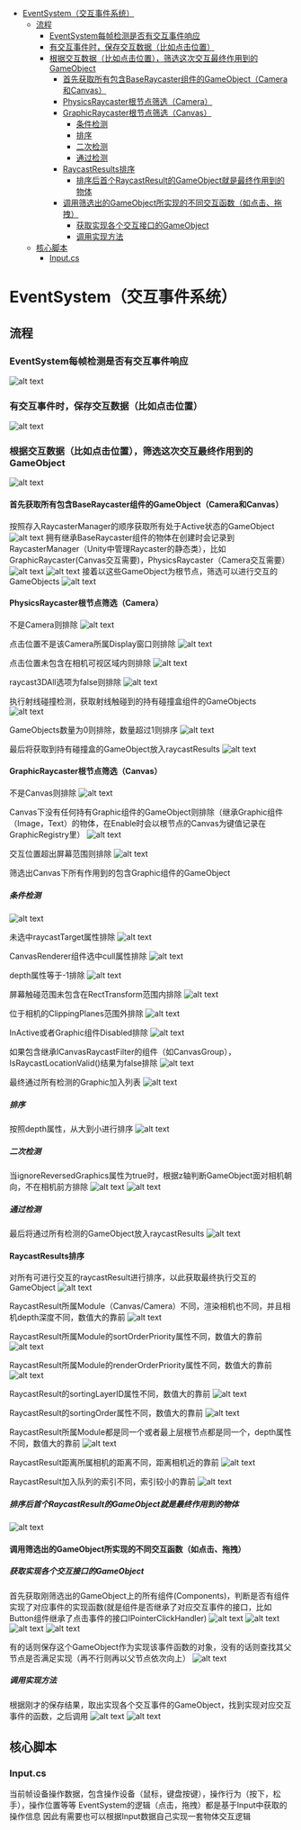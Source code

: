 - [EventSystem（交互事件系统）](#eventsystem交互事件系统)
  - [流程](#流程)
    - [EventSystem每帧检测是否有交互事件响应](#eventsystem每帧检测是否有交互事件响应)
    - [有交互事件时，保存交互数据（比如点击位置）](#有交互事件时保存交互数据比如点击位置)
    - [根据交互数据（比如点击位置），筛选这次交互最终作用到的GameObject](#根据交互数据比如点击位置筛选这次交互最终作用到的gameobject)
      - [首先获取所有包含BaseRaycaster组件的GameObject（Camera和Canvas）](#首先获取所有包含baseraycaster组件的gameobjectcamera和canvas)
      - [PhysicsRaycaster根节点筛选（Camera）](#physicsraycaster根节点筛选camera)
      - [GraphicRaycaster根节点筛选（Canvas）](#graphicraycaster根节点筛选canvas)
        - [条件检测](#条件检测)
        - [排序](#排序)
        - [二次检测](#二次检测)
        - [通过检测](#通过检测)
      - [RaycastResults排序](#raycastresults排序)
        - [排序后首个RaycastResult的GameObject就是最终作用到的物体](#排序后首个raycastresult的gameobject就是最终作用到的物体)
      - [调用筛选出的GameObject所实现的不同交互函数（如点击、拖拽）](#调用筛选出的gameobject所实现的不同交互函数如点击拖拽)
        - [获取实现各个交互接口的GameObject](#获取实现各个交互接口的gameobject)
        - [调用实现方法](#调用实现方法)
  - [核心脚本](#核心脚本)
    - [Input.cs](#inputcs)


# EventSystem（交互事件系统）

## 流程

### EventSystem每帧检测是否有交互事件响应
![alt text](assets/unity_ugui/image-54.png)

### 有交互事件时，保存交互数据（比如点击位置）
![alt text](assets/unity_ugui/image-55.png)

### 根据交互数据（比如点击位置），筛选这次交互最终作用到的GameObject
![alt text](assets/unity_ugui/image-57.png)

#### 首先获取所有包含BaseRaycaster组件的GameObject（Camera和Canvas）
按照存入RaycasterManager的顺序获取所有处于Active状态的GameObject
![alt text](assets/unity_ugui/image-58.png)
拥有继承BaseRaycaster组件的物体在创建时会记录到RaycasterManager（Unity中管理Raycaster的静态类），比如GraphicRaycaster(Canvas交互需要)，PhysicsRaycaster（Camera交互需要）
![alt text](assets/unity_ugui/image-59.png)
![alt text](assets/unity_ugui/image-60.png)
接着以这些GameObject为根节点，筛选可以进行交互的GameObjects
![alt text](assets/unity_ugui/image-61.png)

#### PhysicsRaycaster根节点筛选（Camera）

不是Camera则排除
![alt text](assets/unity_event_system/image-3.png)

点击位置不是该Camera所属Display窗口则排除
![alt text](assets/unity_event_system/image-4.png)

点击位置未包含在相机可视区域内则排除
![alt text](assets/unity_event_system/image-5.png)

raycast3DAll选项为false则排除
![alt text](assets/unity_event_system/image-6.png)

执行射线碰撞检测，获取射线触碰到的持有碰撞盒组件的GameObjects
![alt text](assets/unity_event_system/image-9.png)

GameObjects数量为0则排除，数量超过1则排序
![alt text](assets/unity_event_system/image-7.png)

最后将获取到持有碰撞盒的GameObject放入raycastResults
![alt text](assets/unity_event_system/image-11.png)

#### GraphicRaycaster根节点筛选（Canvas）

不是Canvas则排除
![alt text](assets/unity_ugui/image-62.png)

Canvas下没有任何持有Graphic组件的GameObject则排除（继承Graphic组件（Image，Text）的物体，在Enable时会以根节点的Canvas为键值记录在GraphicRegistry里）
![alt text](assets/unity_ugui/image-63.png)

交互位置超出屏幕范围则排除
![alt text](assets/unity_ugui/image-64.png)

筛选出Canvas下所有作用到的包含Graphic组件的GameObject

##### 条件检测
![alt text](assets/unity_ugui/image-66.png)

未选中raycastTarget属性排除
![alt text](assets/unity_ugui/image-67.png)

CanvasRenderer组件选中cull属性排除
![alt text](assets/unity_ugui/image-68.png)

depth属性等于-1排除
![alt text](assets/unity_ugui/image-69.png)

屏幕触碰范围未包含在RectTransform范围内排除
![alt text](assets/unity_ugui/image-70.png)

位于相机的ClippingPlanes范围外排除
![alt text](assets/unity_ugui/image-71.png)

InActive或者Graphic组件Disabled排除
![alt text](assets/unity_ugui/image-72.png)

如果包含继承ICanvasRaycastFilter的组件（如CanvasGroup），IsRaycastLocationValid()结果为false排除
![alt text](assets/unity_ugui/image-73.png)

最终通过所有检测的Graphic加入列表
![alt text](assets/unity_ugui/image-74.png)

##### 排序
按照depth属性，从大到小进行排序
![alt text](assets/unity_ugui/image-75.png)

##### 二次检测
当ignoreReversedGraphics属性为true时，根据z轴判断GameObject面对相机朝向，不在相机前方排除
![alt text](assets/unity_ugui/image-76.png)
![alt text](assets/unity_ugui/image-77.png)

##### 通过检测
最后将通过所有检测的GameObject放入raycastResults
![alt text](assets/unity_event_system/image.png)

#### RaycastResults排序
对所有可进行交互的raycastResult进行排序，以此获取最终执行交互的GameObject
![alt text](assets/unity_event_system/image-1.png)

RaycastResult所属Module（Canvas/Camera）不同，渲染相机也不同，并且相机depth深度不同，数值大的靠前
![alt text](assets/unity_ugui/image-78.png)

RaycastResult所属Module的sortOrderPriority属性不同，数值大的靠前
![alt text](assets/unity_ugui/image-79.png)

RaycastResult所属Module的renderOrderPriority属性不同，数值大的靠前
![alt text](assets/unity_ugui/image-80.png)

RaycastResult的sortingLayerID属性不同，数值大的靠前
![alt text](assets/unity_ugui/image-81.png)

RaycastResult的sortingOrder属性不同，数值大的靠前
![alt text](assets/unity_ugui/image-82.png)

RaycastResult所属Module都是同一个或者最上层根节点都是同一个，depth属性不同，数值大的靠前
![alt text](assets/unity_ugui/image-83.png)

RaycastResult距离所属相机的距离不同，距离相机近的靠前
![alt text](assets/unity_ugui/image-84.png)

RaycastResult加入队列的索引不同，索引较小的靠前
![alt text](assets/unity_ugui/image-85.png)

##### 排序后首个RaycastResult的GameObject就是最终作用到的物体
![alt text](assets/unity_ugui/image-86.png)

#### 调用筛选出的GameObject所实现的不同交互函数（如点击、拖拽）

##### 获取实现各个交互接口的GameObject
首先获取刚筛选出的GameObject上的所有组件(Components)，判断是否有组件实现了对应事件的实现函数(就是组件是否继承了对应交互事件的接口，比如Button组件继承了点击事件的接口IPointerClickHandler)
![alt text](assets/unity_ugui/image-87.png)
![alt text](assets/unity_ugui/image-89.png)
![alt text](assets/unity_event_system/image-12.png)
![alt text](assets/unity_event_system/image-13.png)

有的话则保存这个GameObject作为实现该事件函数的对象，没有的话则查找其父节点是否满足实现（再不行则再以父节点依次向上）
![alt text](assets/unity_ugui/image-88.png)

##### 调用实现方法
根据刚才的保存结果，取出实现各个交互事件的GameObject，找到实现对应交互事件的函数，之后调用
![alt text](assets/unity_ugui/image-90.png)
![alt text](assets/unity_ugui/image-91.png)

## 核心脚本

### Input.cs
当前帧设备操作数据，包含操作设备（鼠标，键盘按键），操作行为（按下，松手），操作位置等等
EventSystem的逻辑（点击，拖拽）都是基于Input中获取的操作信息
因此有需要也可以根据Input数据自己实现一套物体交互逻辑